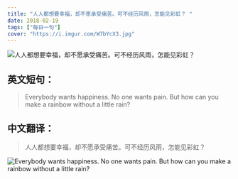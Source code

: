 ```yaml
---
title: "人人都想要幸福，却不愿承受痛苦。可不经历风雨，怎能见彩虹？ "
date: 2018-02-19
tags: ["每日一句"]
cover: "https://i.imgur.com/W7bYcX3.jpg"
---
```


![人人都想要幸福，却不愿承受痛苦。可不经历风雨，怎能见彩虹？ ](https://i.imgur.com/qUM9Pfy.jpg)

## 英文短句：
> Everybody wants happiness. No one wants pain. But how can you make a rainbow without a little rain? 

<!--more-->

## 中文翻译：
> 人人都想要幸福，却不愿承受痛苦。可不经历风雨，怎能见彩虹？ 

![Everybody wants happiness. No one wants pain. But how can you make a rainbow without a little rain? ](https://i.imgur.com/alikaIa.jpg)

